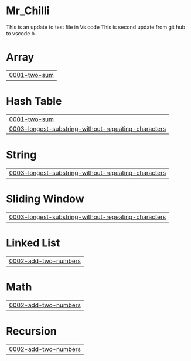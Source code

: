 # Mr_Chilli 
This is an update to test file in Vs code 
This is second update from git hub to vscode
b


# Array
|  |
| ------- |
| [0001-two-sum](https://github.com/Sandeep-084/Mr_Chilli/tree/master/0001-two-sum) |
# Hash Table
|  |
| ------- |
| [0001-two-sum](https://github.com/Sandeep-084/Mr_Chilli/tree/master/0001-two-sum) |
| [0003-longest-substring-without-repeating-characters](https://github.com/Sandeep-084/Mr_Chilli/tree/master/0003-longest-substring-without-repeating-characters) |
# String
|  |
| ------- |
| [0003-longest-substring-without-repeating-characters](https://github.com/Sandeep-084/Mr_Chilli/tree/master/0003-longest-substring-without-repeating-characters) |
# Sliding Window
|  |
| ------- |
| [0003-longest-substring-without-repeating-characters](https://github.com/Sandeep-084/Mr_Chilli/tree/master/0003-longest-substring-without-repeating-characters) |
# Linked List
|  |
| ------- |
| [0002-add-two-numbers](https://github.com/Sandeep-084/Mr_Chilli/tree/master/0002-add-two-numbers) |
# Math
|  |
| ------- |
| [0002-add-two-numbers](https://github.com/Sandeep-084/Mr_Chilli/tree/master/0002-add-two-numbers) |
# Recursion
|  |
| ------- |
| [0002-add-two-numbers](https://github.com/Sandeep-084/Mr_Chilli/tree/master/0002-add-two-numbers) |